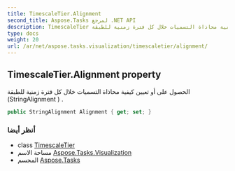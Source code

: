 ```yaml
---
title: TimescaleTier.Alignment
second_title: Aspose.Tasks لمرجع .NET API
description: TimescaleTier ملكية. الحصول على أو تعيين كيفية محاذاة التسميات خلال كل فترة زمنية للطبقة StringAlignment  .
type: docs
weight: 20
url: /ar/net/aspose.tasks.visualization/timescaletier/alignment/
---
```

## TimescaleTier.Alignment property

الحصول على أو تعيين كيفية محاذاة التسميات خلال كل فترة زمنية للطبقة (StringAlignment ) .

```csharp
public StringAlignment Alignment { get; set; }
```

### أنظر أيضا

* class [TimescaleTier](../)
* مساحة الاسم [Aspose.Tasks.Visualization](../../timescaletier/)
* المجسم [Aspose.Tasks](../../../)


